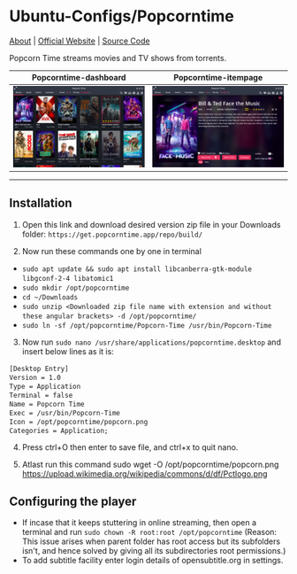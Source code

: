 # Ubuntu-Configs/Popcorntime
[About](https://en.wikipedia.org/wiki/Popcorn_Time)		|		[Official Website](https://popcorntime.app/)		|		[Source Code](https://github.com/popcorn-official)

Popcorn Time streams movies and TV shows from torrents.

Popcorntime-dashboard           |  Popcorntime-itempage
:-------------------------:|:-------------------------:
![Popcorntime-dashboard](https://github.com/anshuljain21120/Exports-and-configs/blob/add-psensor-config/Ubuntu/Set%20Popcorntime/Popcorntime-dashboard.png)  |  ![Popcorntime-itempage](https://github.com/anshuljain21120/Exports-and-configs/blob/add-psensor-config/Ubuntu/Set%20Popcorntime/Popcorntime-itempage.png)


--------------------------

## Installation
1. Open this link and download desired version zip file in your Downloads folder: 
```https://get.popcorntime.app/repo/build/```

2. Now run these commands one by one in terminal
* `sudo apt update && sudo apt install libcanberra-gtk-module libgconf-2-4 libatomic1`
* `sudo mkdir /opt/popcorntime`
* `cd ~/Downloads`
* `sudo unzip <Downloaded zip file name with extension and without these angular brackets> -d /opt/popcorntime/`
* `sudo ln -sf /opt/popcorntime/Popcorn-Time /usr/bin/Popcorn-Time`

3. Now run `sudo nano /usr/share/applications/popcorntime.desktop` and insert below lines as it is:
```
[Desktop Entry]
Version = 1.0
Type = Application
Terminal = false
Name = Popcorn Time
Exec = /usr/bin/Popcorn-Time
Icon = /opt/popcorntime/popcorn.png
Categories = Application;
```
4. Press ctrl+O then enter to save file, and ctrl+x to quit nano.

5. Atlast run this command
sudo wget -O /opt/popcorntime/popcorn.png https://upload.wikimedia.org/wikipedia/commons/d/df/Pctlogo.png

## Configuring the player
* If incase that it keeps stuttering in online streaming, then open a terminal and run `sudo chown -R root:root /opt/popcorntime` 
(Reason: This issue arises when parent folder has root access but its subfolders isn't, and hence solved by giving all its subdirectories root permissions.)
* To add subtitle facility enter login details of opensubtitle.org in settings.

